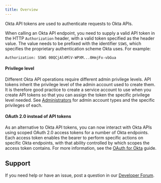 ```yaml
---
title: Overview
---
```

Okta API tokens are used to authenticate requests to Okta APIs.

When calling an Okta API endpoint, you need to supply a valid API token in the HTTP `Authorization` header, with a valid token specified as the header value. The value needs to be prefixed with the identifier `SSWS`, which specifies the proprietary authentication scheme Okta uses. For example:

```http
Authorization: SSWS 00QCjAl4MlV-WPXM...0HmjFx-vbGua
```

#### Privilege level

Different Okta API operations require different admin privilege levels. API tokens inherit the privilege level of the admin account used to create them. It is therefore good practice to create a service account to use when you create API tokens so that you can assign the token the specific privilege level needed. See [Administrators](https://help.okta.com/en/prod/okta_help_CSH.htm#ext_Security_Administrators) for admin account types and the specific privileges of each.

#### OAuth 2.0 instead of API tokens

As an alternative to Okta API tokens, you can now interact with Okta APIs using scoped OAuth 2.0 access tokens for a number of Okta endpoints. Each access token enables the bearer to perform specific actions on specific Okta endpoints, with that ability controlled by which scopes the access token contains. For more information, see the [OAuth for Okta](/docs/guides/implement-oauth-for-okta/) guide.

## Support

If you need help or have an issue, post a question in our [Developer Forum](https://devforum.okta.com).

<NextSectionLink/>
